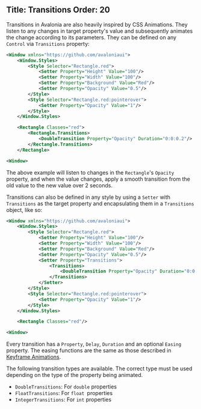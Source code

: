 Title: Transitions
Order: 20
---
Transitions in Avalonia are also heavily inspired by CSS Animations. They listen to any changes in target property's value 
and subsequently animates the change according to its parameters. They can be defined on any `Control` via `Transitions` property:

```xml
<Window xmlns="https://github.com/avaloniaui">
    <Window.Styles>
        <Style Selector="Rectangle.red">
            <Setter Property="Height" Value="100"/>
            <Setter Property="Width" Value="100"/>
            <Setter Property="Background" Value="Red"/>
            <Setter Property="Opacity" Value="0.5"/> 
        </Style>
        <Style Selector="Rectangle.red:pointerover">
            <Setter Property="Opacity" Value="1"/> 
        </Style>
    </Window.Styles>

    <Rectangle Classes="red">
        <Rectangle.Transitions>
            <DoubleTransition Property="Opacity" Duration="0:0:0.2"/>
        </Rectangle.Transitions>
    </Rectangle>

<Window>
```

The above example will listen to changes in the `Rectangle`'s `Opacity` property, and when the
value changes, apply a smooth transition from the old value to the new value over 2 seconds.

Transitions can also be defined in any style by using a `Setter` with `Transitions` as the
target property and encapsulating them in a `Transitions` object, like so:

```xml
<Window xmlns="https://github.com/avaloniaui">
    <Window.Styles>
        <Style Selector="Rectangle.red">
            <Setter Property="Height" Value="100"/>
            <Setter Property="Width" Value="100"/>
            <Setter Property="Background" Value="Red"/>
            <Setter Property="Opacity" Value="0.5"/> 
            <Setter Property="Transitions">
                <Transitions>
                    <DoubleTransition Property="Opacity" Duration="0:0:0.2"/>
                </Transitions>
            </Setter>
        </Style>
        <Style Selector="Rectangle.red:pointerover">
            <Setter Property="Opacity" Value="1"/> 
        </Style>
    </Window.Styles>

    <Rectangle Classes="red"/>

<Window>
```

Every transition has a `Property`, `Delay`, `Duration` and an optional `Easing` property. 
The easing functions are the same as those described in [Keyframe Animations](keyframes#Easings).

The following transition types are available. The correct type must be used depending on the type
of the property being animated.

* `DoubleTransitions`: For `double` properties
* `FloatTransitions`: For `float `properties
* `IntegerTransitions`: For `int` properties